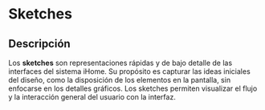 # Sketches

## Descripción  
Los **sketches** son representaciones rápidas y de bajo detalle de las interfaces del sistema iHome. Su propósito es capturar las ideas iniciales del diseño, como la disposición de los elementos en la pantalla, sin enfocarse en los detalles gráficos. Los sketches permiten visualizar el flujo y la interacción general del usuario con la interfaz.

